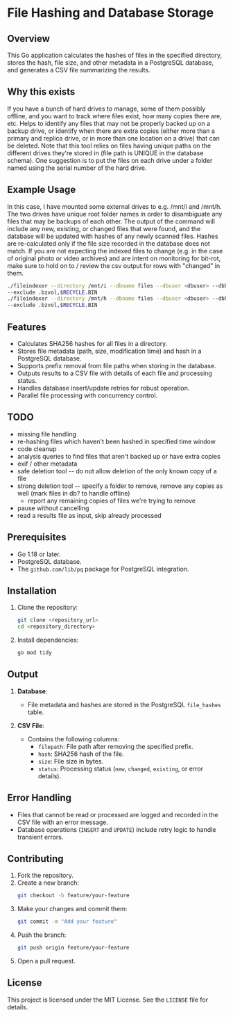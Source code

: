 # File Hashing and Database Storage

## Overview
This Go application calculates the hashes of files in the specified directory, stores the hash, file size, and
other metadata in a PostgreSQL database, and generates a CSV file summarizing the results. 

## Why this exists
If you have a bunch of hard drives to manage, some of them possibly offline, and you want to track where files 
exist, how many copies there are, etc. Helps to identify any files that may not be properly backed up on a backup 
drive, or identify when there are extra copies (either more than a primary and replica drive, or in more than one 
location on a drive) that can be deleted. Note that this tool relies on files having unique paths on the different 
drives they're stored in (file path is UNIQUE in the database schema). One suggestion is to put the files on each drive 
under a folder named using the serial number of the hard drive.

## Example Usage
In this case, I have mounted some external drives to e.g. /mnt/i and /mnt/h. The two drives have unique root folder 
names in order to disambiguate any files that may be backups of each other. The output of the command will include 
any new, existing, or changed files that were found, and the database will be updated with hashes of any newly 
scanned files. Hashes are re-calculated only if the file size recorded in the database does not match. If you are 
not expecting the indexed files to change (e.g. in the case of original photo or video archives) and are intent on 
monitoring for bit-rot, make sure to hold on to / review the csv output for rows with "changed" in them.

```sh
./fileindexer --directory /mnt/i --dbname files --dbuser <dbuser> --dbhost <host> --dbport <port> --prefix /mnt/i 
--exclude .bzvol,$RECYCLE.BIN
./fileindexer --directory /mnt/h --dbname files --dbuser <dbuser> --dbhost <host> --dbport <port> --prefix /mnt/h 
--exclude .bzvol,$RECYCLE.BIN
```

## Features
- Calculates SHA256 hashes for all files in a directory. 
- Stores file metadata (path, size, modification time) and hash in a PostgreSQL database.
- Supports prefix removal from file paths when storing in the database.
- Outputs results to a CSV file with details of each file and processing status.
- Handles database insert/update retries for robust operation.
- Parallel file processing with concurrency control.

## TODO
- missing file handling
- re-hashing files which haven't been hashed in specified time window
- code cleanup
- analysis queries to find files that aren't backed up or have extra copies
- exif / other metadata
- safe deletion tool -- do not allow deletion of the only known copy of a file
- strong deletion tool -- specify a folder to remove, remove any copies as well (mark files in db? to handle offline)
  - report any remaining copies of files we're trying to remove
- pause without cancelling
- read a results file as input, skip already processed

## Prerequisites
- Go 1.18 or later.
- PostgreSQL database.
- The `github.com/lib/pq` package for PostgreSQL integration.

## Installation
1. Clone the repository:
   ```sh
   git clone <repository_url>
   cd <repository_directory>
   ```
2. Install dependencies:
   ```sh
   go mod tidy
   ```

## Output
1. **Database**:
   - File metadata and hashes are stored in the PostgreSQL `file_hashes` table.

2. **CSV File**:
   - Contains the following columns:
     - `filepath`: File path after removing the specified prefix.
     - `hash`: SHA256 hash of the file.
     - `size`: File size in bytes.
     - `status`: Processing status (`new`, `changed`, `existing`, or error details).

## Error Handling
- Files that cannot be read or processed are logged and recorded in the CSV file with an error message.
- Database operations (`INSERT` and `UPDATE`) include retry logic to handle transient errors.

## Contributing
1. Fork the repository.
2. Create a new branch:
   ```sh
   git checkout -b feature/your-feature
   ```
3. Make your changes and commit them:
   ```sh
   git commit -m "Add your feature"
   ```
4. Push the branch:
   ```sh
   git push origin feature/your-feature
   ```
5. Open a pull request.

## License
This project is licensed under the MIT License. See the `LICENSE` file for details.

